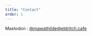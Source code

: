 ```yaml
---
title: "Contact"
order: 1
---
```

Mastodon : [@mawathilde@eldritch.cafe](https://eldritch.cafe/@mawathilde) 